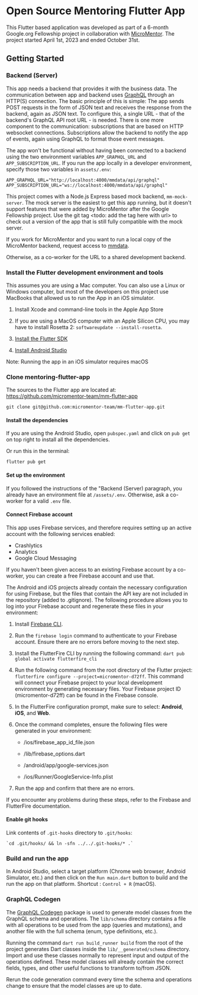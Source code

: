 # Open Source Mentoring Flutter App

This Flutter based application was developed as part of a 6-month Google.org
Fellowship project in collaboration with
[MicroMentor](https://www.micromentor.org). The project started April 1st, 2023
and ended October 31st.

## Getting Started

### Backend (Server)

This app needs a backend that provides it with the business data. The
communication between app and backend uses [GraphQL](https://graphql.org/)
through an HTTP(S) connection. The basic principle of this is simple: The app
sends POST requests in the form of JSON text and receives the response from the
backend, again as JSON text. To configure this, a single URL - that of the
backend's GraphQL API root URL - is needed. There is one more component to the
communication: subscriptions that are based on HTTP websocket connections.
Subscriptions allow the backend to notify the app of events, again using GraphQL
to format those event messages.

The app won't be functional without having been connected to a backend using the
two environment variables `APP_GRAPHQL_URL` and `APP_SUBSCRIPTION_URL`. If you
run the app locally in a developer environment, specify those two variables in
`assets/.env`:

    APP_GRAPHQL_URL="http://localhost:4000/mmdata/api/graphql"
    APP_SUBSCRIPTION_URL="ws://localhost:4000/mmdata/api/graphql"

This project comes with a Node.js Express based mock backend, `mm-mock-server`.
The mock server is the easiest to get this app running, but it doesn't support
features that were added by MicroMentor after the Google Fellowship project. Use
the git tag \<todo: add the tag here with url\> to check out a version of the
app that is still fully compatible with the mock server.

If you work for MicroMentor and you want to run a local copy of the MicroMentor
backend, request access to [mmdata](https://github.com/micromentor-team/mmdata).

Otherwise, as a co-worker for the URL to a shared development backend.

### Install the Flutter development environment and tools

This assumes you are using a Mac computer. You can also use a Linux or Windows
computer, but most of the developers on this project use MacBooks that allowed
us to run the App in an iOS simulator.

1.  Install Xcode and command-line tools in the Apple App Store

2.  If you are using a MacOS computer with an Apple Silicon CPU, you may have to
    install Rosetta 2: `softwareupdate --install-rosetta`.

3.  [Install the Flutter SDK](https://docs.flutter.dev/get-started/install)

4.  [Install Android
    Studio](https://developer.android.com/studio?gclid=EAIaIQobChMImt-so7DX_gIVYotoCR3K4wxfEAAYASAAEgJTUvD_BwE&gclsrc=aw.ds)

Note: Running the app in an iOS simulator requires macOS

### Clone mentoring-flutter-app

The sources to the Flutter app are located at:
<https://github.com/micromentor-team/mm-flutter-app>

    git clone git@github.com:micromentor-team/mm-flutter-app.git

#### Install the dependencies

If you are using the Android Studio, open `pubspec.yaml` and click on `pub get`
on top right to install all the dependencies.

Or run this in the terminal:

`flutter pub get`

#### Set up the environment

If you followed the instructions of the "Backend (Server) paragraph, you already
have an environment file at `/assets/.env`. Otherwise, ask a co-worker for a
valid `.env` file.

#### Connect Firebase account

This app uses Firebase services, and therefore requires setting up an active
account with the following services enabled:

- Crashlytics
- Analytics
- Google Cloud Messaging

If you haven't been given access to an existing Firebase account by a co-worker,
you can create a free Firebase account and use that.

The Android and iOS projects already contain the necessary configuration for
using Firebase, but the files that contain the API key are not included in the
repository (added to .gitignore). The following procedure allows you to log into
your Firebase account and regenerate these files in your environment:

1.  Install [Firebase
    CLI](https://firebase.google.com/docs/cli?authuser=0#install_the_firebase_cli).

2.  Run the `firebase login` command to authenticate to your Firebase account.
    Ensure there are no errors before moving to the next step.

3.  Install the FlutterFire CLI by running the following command:
    `dart pub global activate flutterfire_cli`

4.  Run the following command from the root directory of the Flutter project:
    `flutterfire configure --project=micromentor-d72ff`. This command will
    connect your Firebase project to your local development environment by
    generating necessary files. Your Firebase project ID (micromentor-d72ff) can
    be found in the Firebase console.

5.  In the FlutterFire configuration prompt, make sure to select: **Android**,
    **iOS**, and **Web**.

6.  Once the command completes, ensure the following files were generated in
    your environment:

    - /ios/firebase_app_id_file.json

    - /lib/firebase_options.dart

    - /android/app/google-services.json

    - /ios/Runner/GoogleService-Info.plist

7.  Run the app and confirm that there are no errors.

If you encounter any problems during these steps, refer to the Firebase and
FlutterFire documentation.

#### Enable git hooks

Link contents of `.git-hooks` directory to `.git/hooks`:

    `cd .git/hooks/ && ln -sfn ../../.git-hooks/* .`

### Build and run the app

In Android Studio, select a target platform (Chrome web browser, Android
Simulator, etc.) and then click on the `Run main.dart` button to build and the
run the app on that platform. Shortcut : `Control + R` (macOS).

### GraphQL Codegen

The [GraphQL Codegen](https://pub.dev/documentation/graphql_codegen) package is
used to generate model classes from the GraphQL schema and operations. The
`lib/schema` directory contains a file with all operations to be used from the
app (queries and mutations), and another file with the full schema (enum, type
definitions, etc.).

Running the command `dart run build_runner build` from the root of the project
generates Dart classes inside the `lib/__generated/schema` directory. Import and
use these classes normally to represent input and output of the operations
defined. These model classes will already contain the correct fields, types, and
other useful functions to transform to/from JSON.

Rerun the code generation command every time the schema and operations change to
ensure that the model classes are up to date.
